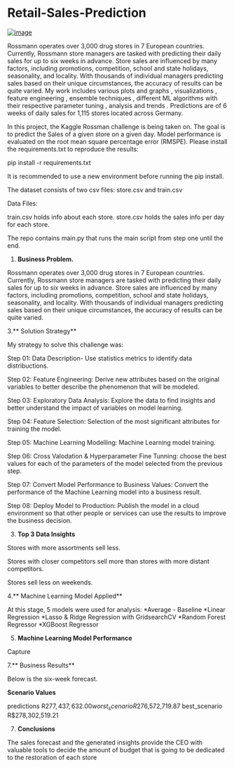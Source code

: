 # Retail-Sales-Prediction

[![image](https://github.com/Alisyed098/Capstone-Project-2---Retail-Sales-Prediction/assets/134094832/c8e2d9a7-9d93-490f-8e86-fb84ae4a5db4)](https://www.google.com/imgres?imgurl=https%3A%2F%2Fupload.wikimedia.org%2Fwikipedia%2Fcommons%2Fthumb%2F8%2F8e%2FRossmann_Logo.svg%2F2560px-Rossmann_Logo.svg.png&tbnid=pk7nu4QtcdK1CM&vet=12ahUKEwizj4ay9u2AAxXjiWMGHWz5BwgQMygFegUIARCAAQ..i&imgrefurl=https%3A%2F%2Fcommons.wikimedia.org%2Fwiki%2FFile%3ARossmann_Logo.svg&docid=5F-r-V3ZjyucVM&w=2560&h=368&q=rossmann%20images&ved=2ahUKEwizj4ay9u2AAxXjiWMGHWz5BwgQMygFegUIARCAAQ)


Rossmann operates over 3,000 drug stores in 7 European countries. Currently, Rossmann store managers are tasked with predicting their daily sales for up to six weeks in advance. Store sales are influenced by many factors, including promotions, competition, school and state holidays, seasonality, and locality. With thousands of individual managers predicting sales based on their unique circumstances, the accuracy of results can be quite varied. My work includes various plots and graphs , visualizations , feature engineering , ensemble techniques , different ML algorithms with their respective parameter tuning , analysis and trends . Predictions are of 6 weeks of daily sales for 1,115 stores located across Germany.

In this project, the Kaggle Rossman challenge is being taken on. The goal is to predict the Sales of a given store on a given day. Model performance is evaluated on the root mean square percentage error (RMSPE). Please install the requirements.txt to reproduce the results:

pip install -r requirements.txt

It is recommended to use a new environment before running the pip install.

The dataset consists of two csv files: store.csv and train.csv

Data Files:

train.csv holds info about each store. store.csv holds the sales info per day for each store.

The repo contains main.py that runs the main script from step one until the end.

1. **Business Problem.**

Rossmann operates over 3,000 drug stores in 7 European countries. Currently, Rossmann store managers are tasked with predicting their daily sales for up to six weeks in advance. Store sales are influenced by many factors, including promotions, competition, school and state holidays, seasonality, and locality. With thousands of individual managers predicting sales based on their unique circumstances, the accuracy of results can be quite varied.

3.** Solution Strategy**

My strategy to solve this challenge was:

Step 01: Data Description- Use statistics metrics to identify data distribuctions.

Step 02: Feature Engineering: Derive new attributes based on the original variables to better describe the phenomenon that will be modeled.

Step 03: Exploratory Data Analysis: Explore the data to find insights and better understand the impact of variables on model learning.

Step 04: Feature Selection: Selection of the most significant attributes for training the model.

Step 05: Machine Learning Modelling: Machine Learning model training.

Step 06: Cross Valodation & Hyperparameter Fine Tunning: choose the best values for each of the parameters of the model selected from the previous step.

Step 07: Convert Model Performance to Business Values: Convert the performance of the Machine Learning model into a business result.

Step 08: Deploy Model to Production: Publish the model in a cloud environment so that other people or services can use the results to improve the business decision.

3. **Top 3 Data Insights**
   
Stores with more assortments sell less.

Stores with closer competitors sell more than stores with more distant competitors.

Stores sell less on weekends.

4.** Machine Learning Model Applied**

At this stage, 5 models were used for analysis: *Average - Baseline *Linear Regression *Lasso & Ridge Regression with GridsearchCV *Random Forest Regressor *XGBoost Regressor

5. **Machine Learning Model Performance**
   
Capture

7.** Business Results**

Below is the six-week forecast.

**Scenario Values**

predictions R$277,437,632.00
worst_scenario R$276,572,719.87
best_scenario R$278,302,519.21

7. **Conclusions**
   
The sales forecast and the generated insights provide the CEO with valuable tools to decide the amount of budget that is going to be dedicated to the restoration of each store
